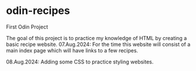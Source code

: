 # odin-recipes
First Odin Project

The goal of this project is to practice my knowledge of HTML by creating a basic recipe website.
07.Aug.2024: For the time this website will consist of a main index page which will have links to a few recipes.

08.Aug.2024: Adding some CSS to practice styling websites.